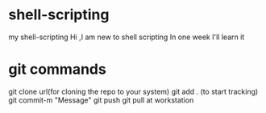 # shell-scripting
my shell-scripting
Hi ,I am new to shell scripting
In one week I'll learn it
# git commands
git clone url(for cloning the repo to your system)
git add . (to start tracking)
git commit-m "Message"
git push
git pull at workstation
#